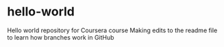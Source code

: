 # hello-world
Hello world repository for Coursera course
Making edits to the readme file to learn how branches work in GitHub
